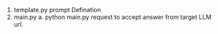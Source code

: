 1. template.py prompt Defination
2. main.py
   a. python main.py  request to accept answer from target LLM url.

